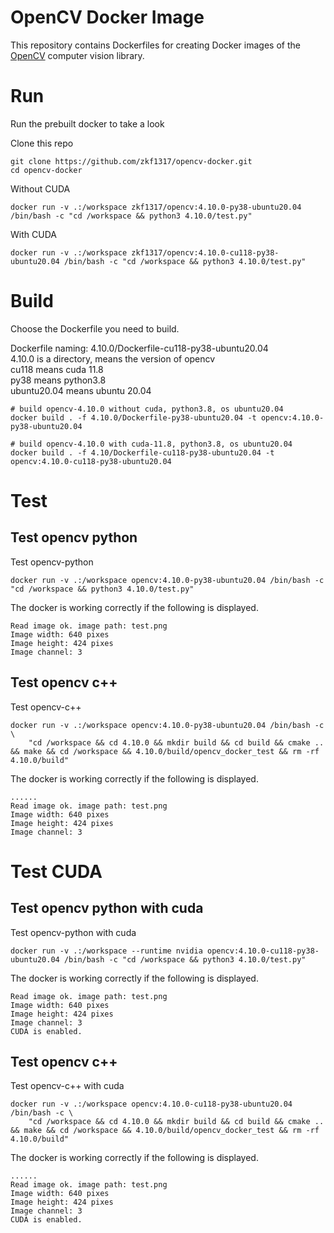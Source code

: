 # OpenCV Docker Image

This repository contains Dockerfiles for creating Docker images of the [OpenCV](https://opencv.org/) computer vision library. 

# Run

Run the prebuilt docker to take a look

Clone this repo
``` shell
git clone https://github.com/zkf1317/opencv-docker.git
cd opencv-docker
```

Without CUDA
``` shell
docker run -v .:/workspace zkf1317/opencv:4.10.0-py38-ubuntu20.04 /bin/bash -c "cd /workspace && python3 4.10.0/test.py"
```

With CUDA
``` shell
docker run -v .:/workspace zkf1317/opencv:4.10.0-cu118-py38-ubuntu20.04 /bin/bash -c "cd /workspace && python3 4.10.0/test.py"
```

# Build

Choose the Dockerfile you need to build. 

Dockerfile naming: 4.10.0/Dockerfile-cu118-py38-ubuntu20.04  
4.10.0 is a directory, means the version of opencv  
cu118 means cuda 11.8  
py38 means python3.8  
ubuntu20.04 means ubuntu 20.04  

``` shell
# build opencv-4.10.0 without cuda, python3.8, os ubuntu20.04
docker build . -f 4.10.0/Dockerfile-py38-ubuntu20.04 -t opencv:4.10.0-py38-ubuntu20.04

# build opencv-4.10.0 with cuda-11.8, python3.8, os ubuntu20.04
docker build . -f 4.10/Dockerfile-cu118-py38-ubuntu20.04 -t opencv:4.10.0-cu118-py38-ubuntu20.04
```

# Test
## Test opencv python

Test opencv-python

``` shell
docker run -v .:/workspace opencv:4.10.0-py38-ubuntu20.04 /bin/bash -c "cd /workspace && python3 4.10.0/test.py"
```

The docker is working correctly if the following is displayed.

``` shell
Read image ok. image path: test.png
Image width: 640 pixes
Image height: 424 pixes
Image channel: 3
```

## Test opencv c++

Test opencv-c++

``` shell
docker run -v .:/workspace opencv:4.10.0-py38-ubuntu20.04 /bin/bash -c \
    "cd /workspace && cd 4.10.0 && mkdir build && cd build && cmake .. && make && cd /workspace && 4.10.0/build/opencv_docker_test && rm -rf 4.10.0/build"
```

The docker is working correctly if the following is displayed.

``` shell
......
Read image ok. image path: test.png
Image width: 640 pixes
Image height: 424 pixes
Image channel: 3
```

# Test CUDA
## Test opencv python with cuda

Test opencv-python with cuda

``` shell
docker run -v .:/workspace --runtime nvidia opencv:4.10.0-cu118-py38-ubuntu20.04 /bin/bash -c "cd /workspace && python3 4.10.0/test.py"
```

The docker is working correctly if the following is displayed.

``` shell
Read image ok. image path: test.png
Image width: 640 pixes
Image height: 424 pixes
Image channel: 3
CUDA is enabled.
```

## Test opencv c++

Test opencv-c++ with cuda

``` shell
docker run -v .:/workspace opencv:4.10.0-cu118-py38-ubuntu20.04 /bin/bash -c \
    "cd /workspace && cd 4.10.0 && mkdir build && cd build && cmake .. && make && cd /workspace && 4.10.0/build/opencv_docker_test && rm -rf 4.10.0/build"
```

The docker is working correctly if the following is displayed.

``` shell
......
Read image ok. image path: test.png
Image width: 640 pixes
Image height: 424 pixes
Image channel: 3
CUDA is enabled.
```
